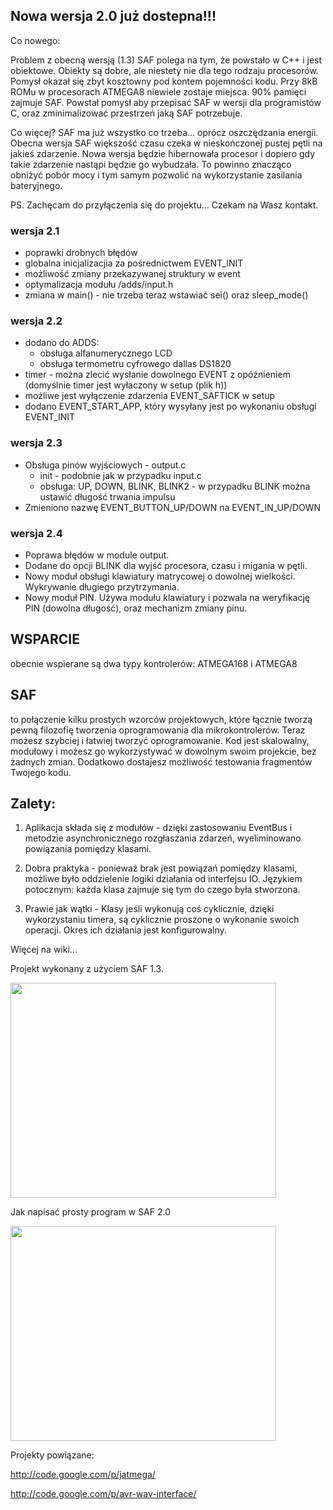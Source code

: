 ## Nowa wersja 2.0 już dostepna!!! ##
Co nowego:

Problem z obecną wersją (1.3) SAF polega na tym, że powstało w C++ i jest obiektowe. Obiekty są dobre, ale niestety nie dla tego rodzaju procesorów. Pomysł okazał się zbyt kosztowny pod kontem pojemności kodu. Przy 8kB ROMu w procesorach ATMEGA8 niewiele zostaje miejsca. 90% pamięci zajmuje SAF. Powstał pomysł aby przepisać SAF w wersji dla programistów C, oraz zminimalizować przestrzeń jaką SAF potrzebuje.

Co więcej? SAF ma już wszystko co trzeba... oprócz oszczędzania energii. Obecna wersja SAF większość czasu czeka w nieskończonej pustej pętli na jakieś zdarzenie. Nowa wersja będzie hibernowała procesor i dopiero gdy takie zdarzenie nastąpi będzie go wybudzała. To powinno znacząco obniżyć pobór mocy i tym samym pozwolić na wykorzystanie zasilania bateryjnego.

PS. Zachęcam do przyłączenia się do projektu... Czekam na Wasz kontakt.

### wersja 2.1 ###

  * poprawki drobnych błędów
  * globalna inicjalizacjia za pośrednictwem EVENT\_INIT
  * możliwość zmiany przekazywanej struktury w event
  * optymalizacja modułu /adds/input.h
  * zmiana w main() - nie trzeba teraz wstawiać sei() oraz sleep\_mode()

### wersja 2.2 ###
  * dodano do ADDS:
    * obsługa alfanumerycznego LCD
    * obsługa termometru cyfrowego dallas DS1820
  * timer - można zlecić wysłanie dowolnego EVENT z opóźnieniem (domyślnie timer jest  wyłaczony w setup (plik h))
  * możliwe jest wyłączenie zdarzenia EVENT\_SAFTICK w setup
  * dodano EVENT\_START\_APP, który wysyłany jest po wykonaniu obsługi EVENT\_INIT

### wersja 2.3 ###
  * Obsługa pinów wyjściowych - output.c
    * init - podobnie jak w przypadku input.c
    * obsługa: UP, DOWN, BLINK, BLINK2 - w przypadku BLINK można ustawić długość trwania impulsu
  * Zmieniono nazwę EVENT\_BUTTON\_UP/DOWN na EVENT\_IN\_UP/DOWN

### wersja 2.4 ###
  * Poprawa błędów w module output.
  * Dodane do opcji BLINK dla wyjść procesora, czasu i migania w pętli.
  * Nowy moduł obsługi klawiatury matrycowej o dowolnej wielkości. Wykrywanie długiego przytrzymania.
  * Nowy moduł PIN. Używa modułu klawiatury i pozwala na weryfikację PIN (dowolna długość), oraz mechanizm zmiany pinu.


## WSPARCIE ##
obecnie wspierane są dwa typy kontrolerów: ATMEGA168 i ATMEGA8

## SAF ##
to połączenie kilku prostych wzorców projektowych, które łącznie tworzą pewną filozofię tworzenia oprogramowania dla mikrokontrolerów. Teraz możesz szybciej i łatwiej tworzyć oprogramowanie. Kod jest skalowalny, modułowy i możesz go wykorzystywać w dowolnym swoim projekcie, bez żadnych zmian. Dodatkowo dostajesz możliwość testowania fragmentów Twojego kodu.

## Zalety: ##
1. Aplikacja składa się z modułów - dzięki zastosowaniu EventBus i metodzie asynchronicznego rozgłaszania zdarzeń, wyeliminowano powiązania pomiędzy klasami.

2. Dobra praktyka - ponieważ brak jest powiązań pomiędzy klasami, możliwe było oddzielenie logiki działania od interfejsu IO. Językiem potocznym: każda klasa zajmuje się tym do czego była stworzona.

3. Prawie jak wątki - Klasy jeśli wykonują coś cyklicznie, dzięki wykorzystaniu timera, są cyklicznie proszone o wykonanie swoich operacji. Okres ich działania jest konfigurowalny.


Więcej na wiki...


Projekt wykonany z użyciem SAF 1.3.

<a href='http://www.youtube.com/watch?feature=player_embedded&v=8SAMYijMvW0' target='_blank'><img src='http://img.youtube.com/vi/8SAMYijMvW0/0.jpg' width='425' height=344 /></a>

Jak napisać prosty program w SAF 2.0

<a href='http://www.youtube.com/watch?feature=player_embedded&v=PsHCyPs0e8s' target='_blank'><img src='http://img.youtube.com/vi/PsHCyPs0e8s/0.jpg' width='425' height=344 /></a>


Projekty powiązane:

http://code.google.com/p/jatmega/

http://code.google.com/p/avr-wav-interface/